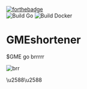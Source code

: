 [![forthebadge](https://forthebadge.com/images/badges/made-with-go.svg)](https://forthebadge.com)  
![Build Go](https://github.com/full-stack-gods/gme.sh-api/workflows/Build%20Go/badge.svg)
![Build Docker](https://github.com/full-stack-gods/gme.sh-api/workflows/Build%20Docker/badge.svg)

# GMEshortener
$GME go brrrrr

![brr](https://external-content.duckduckgo.com/iu/?u=https%3A%2F%2Fcdn.shopify.com%2Fs%2Ffiles%2F1%2F2118%2F1625%2Fproducts%2F000786a-6_1000x1000.png%3Fv%3D1586266264&f=1&nofb=1)

\u2588\u2588